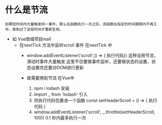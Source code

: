 # 什么是节流
    如果短时间内大量触发同一事件，那么在函数执行一次之后，该函数在指定的时间期限内不再工作，直到过了这段时间才重新生效。
    
- 如 Vue商城项目mall 
    - 在nextTick 方法中监听scroll 事件    在nextTick 中
        - window.addEventListener('scroll',() => { 执行代码})
            这种没用节流，滑动时事件大量触发
            这里不仅要做事件监听，还要做状态的设置，状态设置完还要对DOM进行更新

        - 故需要用到节流
            在Vue中
            1. npm i lodash   安装
            2. import _ from 'lodash'  引入
            3. 将执行代码包裹进一个函数
                const setHeaderScroll = () => { 执行代码 }
            4. window.addEventListener('scroll', _.throttle(setHeaderScroll, 100))   0.1 秒内最多执行一次
        